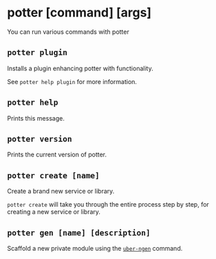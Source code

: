 # potter [command] [args]

You can run various commands with potter

## `potter plugin`

Installs a plugin enhancing potter with functionality.

See `potter help plugin` for more information.

## `potter help`

Prints this message.

## `potter version`

Prints the current version of potter.

## `potter create [name]`

Create a brand new service or library.

`potter create` will take you through the entire process
  step by step, for creating a new service or library.

## `potter gen [name] [description]`

Scaffold a new private module using the
  [`uber-ngen`](https://github.com/uber/uber-ngen) command.
